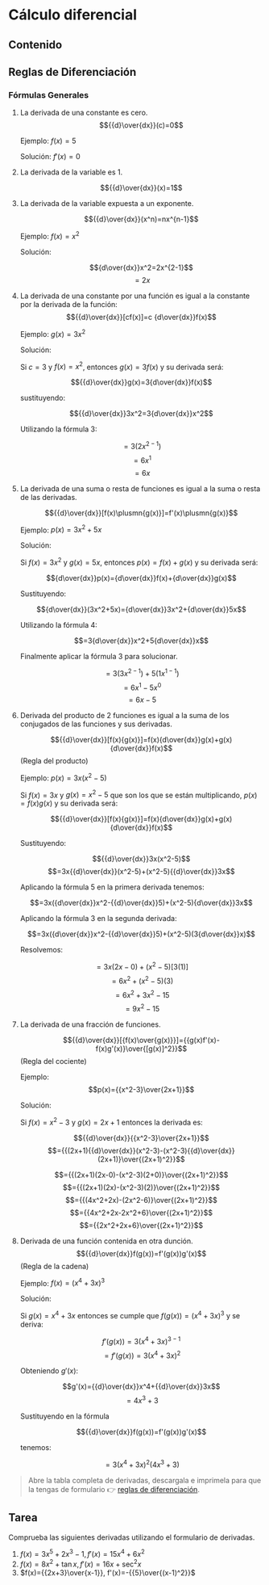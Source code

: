 # Cálculo diferencial

## Contenido

## Reglas de Diferenciación

### Fórmulas Generales

1. La derivada de una constante es cero.
   $${{d}\over{dx}}(c)=0$$

    Ejemplo: $f(x)=5$

    Solución: $f'(x)=0$
2. La derivada de la variable es 1.

   $${{d}\over{dx}}(x)=1$$

3. La derivada de la variable expuesta a un exponente.

   $${{d}\over{dx}}(x^n)=nx^{n-1}$$

   Ejemplo: $f(x)=x^2$

   Solución:

   $${d\over{dx}}x^2=2x^{2-1}$$
   $$=2x$$

4. La derivada de una constante por una función es igual a la constante por la derivada de la función:
   $${{d}\over{dx}}[cf(x)]=c {d\over{dx}}f(x)$$

   Ejemplo: $g(x)=3x^2$

   Solución:

   Si $c=3$ y $f(x)=x^2$, entonces $g(x)=3f(x)$ y su derivada será:

   $${{d}\over{dx}}g(x)=3{d\over{dx}}f(x)$$

   sustituyendo:

   $${{d}\over{dx}}3x^2=3{d\over{dx}}x^2$$

   Utilizando la fórmula 3:

   $$=3(2x^{2-1})$$
   $$=6x^{1}$$
   $$=6x$$

5. La derivada de una suma o resta de funciones es igual a la suma o resta de las derivadas.

   $${{d}\over{dx}}[f(x)\plusmn{g(x)}]=f'(x)\plusmn{g(x)}$$

   Ejemplo: $p(x)=3x^2+5x$

   Solución:

   Si $f(x)=3x^2$ y $g(x)=5x$, entonces $p(x)=f(x)+g(x)$ y su derivada será:

    $${d\over{dx}}p(x)={d\over{dx}}f(x)+{d\over{dx}}g(x)$$

    Sustituyendo:

    $${d\over{dx}}(3x^2+5x)={d\over{dx}}3x^2+{d\over{dx}}5x$$

    Utilizando la fórmula 4:

    $$=3{d\over{dx}}x^2+5{d\over{dx}}x$$

    Finalmente aplicar la fórmula 3 para solucionar.

    $$=3(3x^{2-1})+5(1x^{1-1})$$
    $$=6x^{1}-5x^{0}$$
    $$=6x-5$$

6. Derivada del producto de 2 funciones es igual a la suma de los conjugados de las funciones y sus derivadas.

   $${{d}\over{dx}}[f(x){g(x)}]=f(x){d\over{dx}}g(x)+g(x){d\over{dx}}f(x)$$
    (Regla del producto)

    Ejemplo: $p(x)=3x(x^2-5)$

    Si $f(x)=3x$ y $g(x)=x^2-5$ que son los que se están multiplicando, $p(x)=f(x)g(x)$ y su derivada será:

    $${{d}\over{dx}}[f(x){g(x)}]=f(x){d\over{dx}}g(x)+g(x){d\over{dx}}f(x)$$

    Sustituyendo:

    $${{d}\over{dx}}3x(x^2-5)$$
    $$=3x{{d}\over{dx}}(x^2-5)+(x^2-5){{d}\over{dx}}3x$$

    Aplicando la fórmula 5 en la primera derivada tenemos:

    $$=3x({d\over{dx}}x^2-{{d}\over{dx}}5)+(x^2-5){d\over{dx}}3x$$

    Aplicando la fórmula 3 en la segunda derivada:

    $$=3x({d\over{dx}}x^2-{{d}\over{dx}}5)+(x^2-5)(3{d\over{dx}}x)$$

    Resolvemos:

    $$=3x(2x-0)+(x^2-5)[3(1)]$$
    $$=6x^2+(x^2-5)(3)$$
    $$=6x^2+3x^2-15$$
    $$=9x^2-15$$

7. La derivada de una fracción de funciones.

   $${{d}\over{dx}}[{f(x)\over{g(x)}}]={{g(x)f'(x)-f(x)g'(x)}\over{[g(x)]^2}}$$
   (Regla del cociente)

   Ejemplo:
   $$p(x)={{x^2-3}\over{2x+1}}$$

   Solución:

   Si $f(x)=x^2-3$ y $g(x)=2x+1$ entonces la derivada es:

   $${{d}\over{dx}}{{x^2-3}\over{2x+1}}$$
   $$={{(2x+1){{d}\over{dx}}(x^2-3)-(x^2-3){{d}\over{dx}}(2x+1)}\over{(2x+1)^2}}$$

   $$={{(2x+1)(2x-0)-(x^2-3)(2+0)}\over{(2x+1)^2}}$$
   $$={{(2x+1)(2x)-(x^2-3)(2)}\over{(2x+1)^2}}$$
   $$={{(4x^2+2x)-(2x^2-6)}\over{(2x+1)^2}}$$
   $$={{4x^2+2x-2x^2+6}\over{(2x+1)^2}}$$
   $$={{2x^2+2x+6}\over{(2x+1)^2}}$$

8. Derivada de una función contenida en otra dunción.
   $${{d}\over{dx}}f(g(x))=f'(g(x))g'(x)$$
   (Regla de la cadena)

   Ejemplo: $f(x)=(x^4+3x)^3$

   Solución:

   Si $g(x)=x^4+3x$ entonces se cumple que $f(g(x))=(x^4+3x)^3$ y se deriva:

   $$f'(g(x))=3(x^4+3x)^{3-1}$$
   $$=f'(g(x))=3(x^4+3x)^{2}$$

   Obteniendo $g'(x)$:

   $$g'(x)={{d}\over{dx}}x^4+{{d}\over{dx}}3x$$
   $$=4x^3+3$$

   Sustituyendo en la fórmula

   $${{d}\over{dx}}f(g(x))=f'(g(x))g'(x)$$

   tenemos:

   $$=3(x^4+3x)^2(4x^3+3)$$

> Abre la tabla completa de derivadas, descargala e imprimela para que la tengas de formulario :point_right: [reglas de diferenciación](img/formulas_dif.png).

## Tarea

Comprueba las siguientes derivadas utilizando el formulario de derivadas.

1. $f(x)=3x^5+2x^3-1, f'(x)=15x^4+6x^2$
2. $f(x)=8x^2+\tan{x}, f'(x)=16x+\sec^2{x}$
3. $f(x)={{2x+3}\over{x-1}}, f'(x)=-{{5}\over{(x-1)^2}}$

